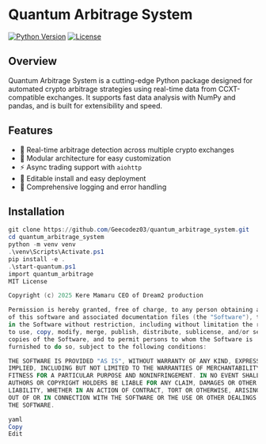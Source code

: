 # Quantum Arbitrage System

[![Python Version](https://img.shields.io/badge/python-3.10+-blue.svg)]()
[![License](https://img.shields.io/badge/license-MIT-green.svg)]()

## Overview

Quantum Arbitrage System is a cutting-edge Python package designed for automated crypto arbitrage strategies using real-time data from CCXT-compatible exchanges. It supports fast data analysis with NumPy and pandas, and is built for extensibility and speed.

## Features

- 🔁 Real-time arbitrage detection across multiple crypto exchanges  
- 🧩 Modular architecture for easy customization  
- ⚡ Async trading support with `aiohttp`  
- 🧪 Editable install and easy deployment  
- 🐞 Comprehensive logging and error handling  

## Installation

```powershell
git clone https://github.com/Geecodez03/quantum_arbitrage_system.git
cd quantum_arbitrage_system
python -m venv venv
.\venv\Scripts\Activate.ps1
pip install -e .
.\start-quantum.ps1
import quantum_arbitrage
MIT License

Copyright (c) 2025 Kere Mamaru CEO of Dream2 production

Permission is hereby granted, free of charge, to any person obtaining a copy
of this software and associated documentation files (the "Software"), to deal
in the Software without restriction, including without limitation the rights
to use, copy, modify, merge, publish, distribute, sublicense, and/or sell
copies of the Software, and to permit persons to whom the Software is
furnished to do so, subject to the following conditions:

THE SOFTWARE IS PROVIDED "AS IS", WITHOUT WARRANTY OF ANY KIND, EXPRESS OR
IMPLIED, INCLUDING BUT NOT LIMITED TO THE WARRANTIES OF MERCHANTABILITY,
FITNESS FOR A PARTICULAR PURPOSE AND NONINFRINGEMENT. IN NO EVENT SHALL THE
AUTHORS OR COPYRIGHT HOLDERS BE LIABLE FOR ANY CLAIM, DAMAGES OR OTHER
LIABILITY, WHETHER IN AN ACTION OF CONTRACT, TORT OR OTHERWISE, ARISING FROM,
OUT OF OR IN CONNECTION WITH THE SOFTWARE OR THE USE OR OTHER DEALINGS IN
THE SOFTWARE.

yaml
Copy
Edit
